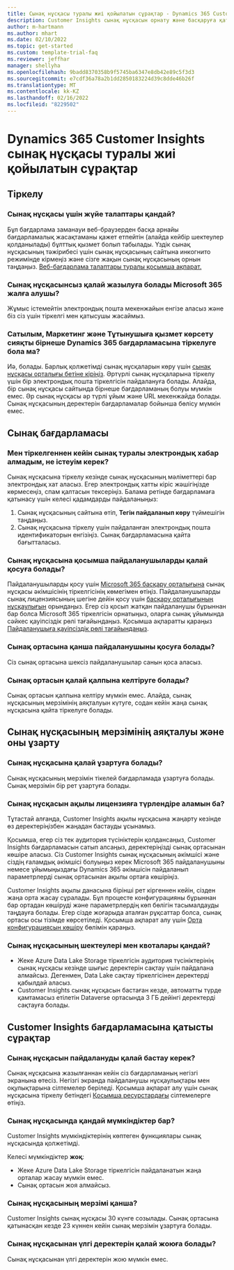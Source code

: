 ```yaml
---
title: Сынақ нұсқасы туралы жиі қойылатын сұрақтар - Dynamics 365 Customer Insights
description: Customer Insights сынақ нұсқасын орнату және басқаруға қатысты жалпы сұрақтарға шешімдер. Платформа мен бағдарламаға тән мәселелерді шешу жолы туралы ақпарат.
author: m-hartmann
ms.author: mhart
ms.date: 02/10/2022
ms.topic: get-started
ms.custom: template-trial-faq
ms.reviewer: jeffhar
manager: shellyha
ms.openlocfilehash: 9badd8370358b9f5745ba6347e8db42e89c5f3d3
ms.sourcegitcommit: e7cdf36a78a2b1dd2850183224d39c8dde46b26f
ms.translationtype: MT
ms.contentlocale: kk-KZ
ms.lasthandoff: 02/16/2022
ms.locfileid: "8229502"
---
```

# <a name="dynamics-365-customer-insights-trial-faq"></a>Dynamics 365 Customer Insights сынақ нұсқасы туралы жиі қойылатын сұрақтар

## <a name="sign-up"></a>Тіркелу

### <a name="what-are-the-system-requirements-for-the-trial"></a>Сынақ нұсқасы үшін жүйе талаптары қандай?

Бұл бағдарлама заманауи веб-браузерден басқа арнайы бағдарламалық жасақтаманы қажет етпейтін (алайда кейбір шектеулер қолданылады) бұлттық қызмет болып табылады. Үздік сынақ нұсқасының тәжірибесі үшін сынақ нұсқасының сайтына инкогнито режимінде кірмеңіз және сізге жақын сынақ нұсқасының орнын таңдаңыз. [Веб-бағдарлама талаптары туралы қосымша ақпарат.](/power-platform/admin/web-application-requirements)

### <a name="how-do-i-sign-up-for-the-trial-without-a-microsoft-365-tenant"></a>Сынақ нұсқасынсыз қалай жазылуға болады Microsoft 365 жалға алушы?

Жұмыс істемейтін электрондық пошта мекенжайын енгізе аласыз және біз сіз үшін тіркелгі мен қатысушы жасаймыз.

### <a name="can-i-sign-up-for-multiple-dynamics-365-apps-such-as-sales-marketing-and-customer-service"></a>Сатылым, Маркетинг және Тұтынушыға қызмет көрсету сияқты бірнеше Dynamics 365 бағдарламасына тіркелуге бола ма?

Иә, болады. Барлық қолжетімді сынақ нұсқаларын көру үшін [сынақ нұсқасы орталығы бетіне кіріңіз](https://dynamics.microsoft.com/dynamics-365-free-trial). Әртүрлі сынақ нұсқаларына тіркелу үшін бір электрондық пошта тіркелгісін пайдалануға болады. Алайда, бір сынақ нұсқасы сайтында бірнеше бағдарламаның болуы мүмкін емес. Әр сынақ нұсқасы әр түрлі ұйым және URL мекенжайда болады. Сынақ нұсқасының деректерін бағдарламалар бойынша бөлісу мүмкін емес.

## <a name="trial-app"></a>Сынақ бағдарламасы

### <a name="i-didnt-receive-the-trial-details-email-after-signing-up-what-should-i-do"></a>Мен тіркелгеннен кейін сынақ туралы электрондық хабар алмадым, не істеуім керек?

Сынақ нұсқасына тіркелу кезінде сынақ нұсқасының мәліметтері бар электрондық хат аласыз. Егер электрондық хатты кіріс жәшігіңізде көрмесеңіз, спам қалтасын тексеріңіз. Балама ретінде бағдарламаға қатынасу үшін келесі қадамдарды пайдаланыңыз:

1. Сынақ нұсқасының сайтына өтіп, **Тегін пайдаланып көру** түймешігін таңдаңыз.
1. Сынақ нұсқасына тіркелу үшін пайдаланған электрондық пошта идентификаторын енгізіңіз. Сынақ бағдарламасына қайта бағытталасыз.

### <a name="how-do-i-add-more-users-to-a-trial"></a>Сынақ нұсқасына қосымша пайдаланушыларды қалай қосуға болады?

Пайдаланушыларды қосу үшін [Microsoft 365 басқару орталығына](https://admin.microsoft.com) сынақ нұсқасы әкімшісінің тіркелгісінің көмегімен өтіңіз. Пайдаланушыларды сынақ лицензиясының шегіне дейін қосу үшін [басқару орталығының нұсқаулығын](/microsoft-365/admin/add-users/add-users) орындаңыз. Егер сіз қосып жатқан пайдаланушы бұрыннан бар болса Microsoft 365 тіркелгісін орнатыңыз, оларға сынақ ұйымында сәйкес қауіпсіздік рөлі тағайындаңыз. Қосымша ақпаратты қараңыз [Пайдаланушыға қауіпсіздік рөлі тағайындаңыз](/power-platform/admin/create-users-assign-online-security-roles#assign-a-security-role-to-a-user).

### <a name="how-many-users-can-i-add-to-my-trial-environment"></a>Сынақ ортасына қанша пайдаланушыны қосуға болады?

Сіз сынақ ортасына шексіз пайдаланушылар санын қоса аласыз.

### <a name="how-do-i-reset-the-trial-environment"></a>Сынақ ортасын қалай қалпына келтіруге болады?

Сынақ ортасын қалпына келтіру мүмкін емес. Алайда, сынақ нұсқасының мерзімінің аяқталуын күтуге, содан кейін жаңа сынақ нұсқасына қайта тіркелуге болады.

## <a name="trial-expiration-and-extension"></a>Сынақ нұсқасының мерзімінің аяқталуы және оны ұзарту

### <a name="how-do-i-extend-the-trial"></a>Сынақ нұсқасына қалай ұзартуға болады?

Сынақ нұсқасының мерзімін тікелей бағдарламада ұзартуға болады. Сынақ мерзімін бір рет ұзартуға болады.

### <a name="can-i-convert-the-trial-to-a-paid-license"></a>Сынақ нұсқасын ақылы лицензияға түрлендіре аламын ба?

Тұтастай алғанда, Customer Insights ақылы нұсқасына жаңарту кезінде өз деректеріңізбен жаңадан бастауды ұсынамыз. 

Қосымша, егер сіз тек аудитория түсініктерін қолдансаңыз, Customer Insights бағдарламасын сатып алсаңыз, деректеріңізді сынақ ортасынан көшіре аласыз. Сіз Customer Insights сынақ нұсқасының әкімшісі және сіздің ғаламдық әкімшісі болуыңыз керек Microsoft 365 пайдаланушыны немесе ұйымыңыздағы Dynamics 365 әкімшісін пайдаланып параметрлерді сынақ ортасынан ақылы ортаға көшіріңіз. 

Customer Insights ақылы данасына бірінші рет кіргеннен кейін, сізден жаңа орта жасау сұралады. Бұл процесте конфигурацияны бұрыннан бар ортадан көшіруді және параметрлердің көп бөлігін тасымалдауды таңдауға болады. Егер сізде жоғарыда аталған рұқсаттар болса, сынақ ортасы осы тізімде көрсетіледі. Қосымша ақпарат алу үшін [Орта конфигурациясын көшіру](audience-insights/manage-environments.md#copy-the-environment-configuration) бөлімін қараңыз.

### <a name="what-are-the-trial-limits-and-quotas"></a>Сынақ нұсқасының шектеулері мен квоталары қандай?

- Жеке Azure Data Lake Storage тіркелгісін аудитория түсініктерінің сынақ нұсқасы кезінде шығыс деректерін сақтау үшін пайдалана алмайсыз. Дегенмен, Data Lake сақтау тіркелгісінен деректерді қабылдай аласыз.
- Customer Insights сынақ нұсқасын бастаған кезде, автоматты түрде қамтамасыз етілетін Dataverse ортасында 3 ГБ дейінгі деректерді сақтауға болады.

## <a name="customer-insights-specific-questions"></a>Customer Insights бағдарламасына қатысты сұрақтар

### <a name="how-do-i-start-using-the-trial"></a>Сынақ нұсқасын пайдалануды қалай бастау керек?

Сынақ нұсқасына жазылғаннан кейін сіз бағдарламаның негізгі экранына өтесіз. Негізгі экранда пайдаланушы нұсқаулықтары мен оқулықтарына сілтемелер беріледі. Қосымша ақпарат алу үшін сынақ нұсқасына тіркелу бетіндегі [Қосымша ресурстардағы](trial-signup.md#additional-resources) сілтемелерге өтіңіз.

### <a name="what-features-are-available-in-the-trial"></a>Сынақ нұсқасында қандай мүмкіндіктер бар?

Customer Insights мүмкіндіктерінің көптеген функциялары сынақ нұсқасында қолжетімді.

Келесі мүмкіндіктер **жоқ**: 
- Жеке Azure Data Lake Storage тіркелгісін пайдаланатын жаңа орталар жасау мүмкін емес.
- Сынақ ортасын жоя алмайсыз. 

### <a name="how-long-does-the-trial-last"></a>Сынақ нұсқасының мерзімі қанша?

Customer Insights сынақ нұсқасы 30 күнге созылады. Сынақ ортасына қатынасқан кезде 23 күннен кейін сынақ мерзімін ұзартуға болады.

### <a name="how-do-i-remove-sample-data-from-the-trial"></a>Сынақ нұсқасынан үлгі деректерін қалай жоюға болады?

Сынақ нұсқасынан үлгі деректерін жою мүмкін емес.
